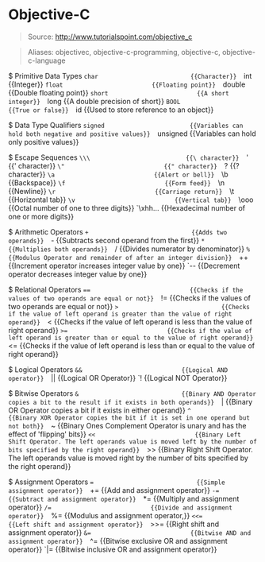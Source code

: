 # Objective-C

> Source: http://www.tutorialspoint.com/objective_c

> Aliases: objectivec, objective-c-programming, objective-c, objective-c-language

$ Primitive Data Types
    `char                          {{Character}} 
    `int                           {{Integer}} 
    `float                         {{Floating point}} 
    `double                        {{Double floating point}} 
    `short                         {{A short integer}} 
    `long                          {{A double precision of short}} 
    `BOOL                          {{True or false}} 
    `id                            {{Used to store reference to an object}} 

$ Data Type Qualifiers
    `signed                        {{Variables can hold both negative and positive values}} 
    `unsigned                      {{Variables can hold only positive values}} 

$ Escape Sequences
    `\\\                           {{\ character}} 
    `\'                            {{' character}} 
    `\"                            {{" character}} 
    `\?                            {{? character}} 
    `\a                            {{Alert or bell}} 
    `\b                            {{Backspace}} 
    `\f                            {{Form feed}} 
    `\n                            {{Newline}} 
    `\r                            {{Carriage return}} 
    `\t                            {{Horizontal tab}} 
    `\v                            {{Vertical tab}} 
    `\ooo                          {{Octal number of one to three digits}} 
    `\xhh...                       {{Hexadecimal number of one or more digits}} 

$ Arithmetic Operators
    `+                             {{Adds two operands}} 
    `-                             {{Subtracts second operand from the first}} 
    `*                             {{Multiplies both operands}} 
    `/                             {{Divides numerator by denominator}} 
    `%                             {{Modulus Operator and remainder of after an integer division}} 
    `++                            {{Increment operator increases integer value by one}} 
    `--                            {{Decrement operator decreases integer value by one}} 

$ Relational Operators
    `==                            {{Checks if the values of two operands are equal or not}} 
    `!=                            {{Checks if the values of two operands are equal or not}} 
    `>                             {{Checks if the value of left operand is greater than the value of right operand}} 
    `<                             {{Checks if the value of left operand is less than the value of right operand}} 
    `>=                            {{Checks if the value of left operand is greater than or equal to the value of right operand}} 
    `<=                            {{Checks if the value of left operand is less than or equal to the value of right operand}} 

$ Logical Operators
    `&&                            {{Logical AND operator}} 
    `||                            {{Logical OR Operator}} 
    `!                             {{Logical NOT Operator}} 

$ Bitwise Operators
    `&                             {{Binary AND Operator copies a bit to the result if it exists in both operands}} 
    `|                             {{Binary OR Operator copies a bit if it exists in either operand}} 
    `^                             {{Binary XOR Operator copies the bit if it is set in one operand but not both}} 
    `~                             {{Binary Ones Complement Operator is unary and has the effect of 'flipping' bits}} 
    `<<                            {{Binary Left Shift Operator. The left operands value is moved left by the number of bits specified by the right operand}} 
    `>>                            {{Binary Right Shift Operator. The left operands value is moved right by the number of bits specified by the right operand}} 

$ Assignment Operators
    `=                             {{Simple assignment operator}} 
    `+=                            {{Add and assignment operator}} 
    `-=                            {{Subtract and assignment operator}} 
    `*=                            {{Multiply and assignment operator}} 
    `/=                            {{Divide and assignment operator}} 
    `%=                            {{Modulus and assignment operator,}} 
    `<<=                           {{Left shift and assignment operator}} 
    `>>=                           {{Right shift and assignment operator}} 
    `&=                            {{Bitwise AND and assignment operator}} 
    `^=                            {{Bitwise exclusive OR and assignment operator}} 
    `|=                            {{Bitwise inclusive OR and assignment operator}} 

